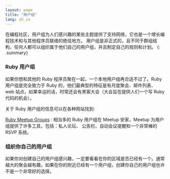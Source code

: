 ```yaml
---
layout: page
title: "用户组"
lang: zh_cn
---
```


在编程社区，用户组为人们感兴趣的某些主题提供了支持网络，它也是一个增长编程技术和与其他程序员联络的绝佳地方。
用户组是非正式的，且不同于群组结构，任何人都可以组织属于他们自己的用户组，并且制定自己的规则和计划。
{: .summary}

### Ruby 用户组

如果你想和其他的 Ruby 程序员聚在一起，一个本地用户组再合适不过了。Ruby 用户组是完全致力于
Ruby 的，他们最典型的特征是有月度聚会、邮件列表、 web 站点，如果幸运的话，时常还会有黑客大会（大会旨在提供人们一个写 Ruby 代码的机会）。

关于 Ruby 用户组的信息可以在各种网站找到:

[Ruby Meetup Groups][meetup]
: 相当多的 Ruby 用户组在 Meetup 安家，Meetup 为用户组提供了许多工具，包括：私人论坛、
公告栏、自动会议提醒和一个非常棒的 RSVP 系统。

### 组织你自己的用户组

如果你对创建自己的用户组感兴趣，一定要看看在你的区域是否已经有一个。通常越大的聚会越有趣，如果在你的附近已经有一个用户组，创建你自己的用户组也许不是一个非常好的选择。


[meetup]: https://ruby.meetup.com

